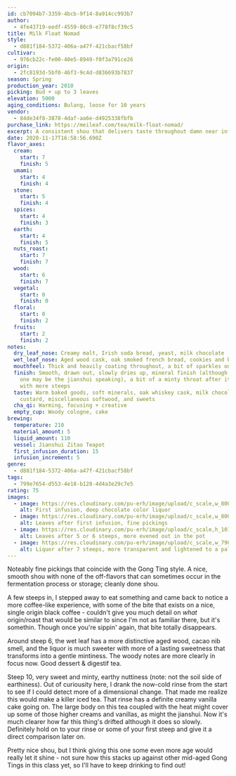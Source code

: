 ```yaml
---
id: cb7094b7-3359-4bcb-9f14-8a914cc993b7
author:
  - 4fe43719-eedf-4559-80c0-e778f8cf39c5
title: Milk Float Nomad
style:
  - d881f184-5372-406a-a47f-421cbacf58bf
cultivar:
  - 976cb22c-fe00-40e5-8949-f0f3a791ce26
origin:
  - 2fc8193d-5bf0-46f3-9c4d-d836693b7837
season: Spring
production_year: 2010
picking: Bud + up to 3 leaves
elevation: 5000
aging_conditions: Bulang, loose for 10 years
vendor:
  - 84de34f8-3878-4daf-aa6e-d4925338fbfb
purchase_link: https://meileaf.com/tea/milk-float-nomad/
excerpt: A consistent shou that delivers taste throughout damn near infinite steeps
date: 2020-11-17T16:58:56.690Z
flavor_axes:
  cream:
    start: 7
    finish: 5
  umami:
    start: 4
    finish: 4
  stone:
    start: 5
    finish: 4
  spices:
    start: 4
    finish: 3
  earth:
    start: 4
    finish: 5
  nuts_roast:
    start: 7
    finish: 7
  wood:
    start: 6
    finish: 7
  vegetal:
    start: 0
    finish: 0
  floral:
    start: 0
    finish: 2
  fruits:
    start: 2
    finish: 2
notes:
  dry_leaf_nose: Creamy malt, Irish soda bread, yeast, milk chocolate
  wet_leaf_nose: Aged wood cask, oak smoked french bread, cookies and biscuits, dried cherries
  mouthfeel: Thick and heavily coating throughout, a bit of sparkles on the tongue
  finish: Smooth, drawn out, slowly dries up, mineral finish (although that last
    one may be the jianshui speaking), a bit of a minty throat after it opens up
    with more steeps
  taste: Warm baked goods, soft minerals, oak whiskey cask, milk chocolate,
    custard, miscellaneous softwood, and sweets
  cha_qi: Warming, focusing + creative
  empty_cup: Woody cologne, cake
brewing:
  temperature: 210
  material_amount: 5
  liquid_amount: 110
  vessel: Jianshui Zitao Teapot
  first_infusion_duration: 15
  infusion_increment: 5
genre:
  - d881f184-5372-406a-a47f-421cbacf58bf
tags:
  - 799e7654-d553-4e18-b128-4d4a3e29c7e5
rating: 75
images:
  - image: https://res.cloudinary.com/pu-erh/image/upload/c_scale,w_800/v1611034721/tea/2020/Milk%20Float%20Nomad/img_5609_do0z8b.jpg
    alt: First infusion, deep chocolate color liquor
  - image: https://res.cloudinary.com/pu-erh/image/upload/c_scale,w_800/v1611034724/tea/2020/Milk%20Float%20Nomad/img_5620_wnpbzi.jpg
    alt: Leaves after first infusion, fine pickings
  - image: https://res.cloudinary.com/pu-erh/image/upload/c_scale,h_1018/v1611034723/tea/2020/Milk%20Float%20Nomad/img_5618_edblfc.jpg
    alt: Leaves after 5 or 6 steeps, more evened out in the pot
  - image: https://res.cloudinary.com/pu-erh/image/upload/c_scale,w_790/v1611034724/tea/2020/Milk%20Float%20Nomad/img_5622_neekqk.jpg
    alt: Liquor after 7 steeps, more transparent and lightened to a pale amber
---
```


Noteably fine pickings that coincide with the Gong Ting style. A nice, smooth shou with none of the off-flavors that can sometimes occur in the fermentation process or storage; cleanly done shou.

A few steeps in, I stepped away to eat something and came back to notice a more coffee-like experience, with some of the bite that exists on a nice, single origin black coffee - couldn't give you much detail on _what_ origin/roast that would be similar to since I'm not as familiar there, but it's somethin. Though once you're sippin' again, that bite totally disappears.

Around steep 6, the wet leaf has a more distinctive aged wood, cacao nib smell, and the liquor is much sweeter with more of a lasting sweetness that transforms into a gentle mintiness. The woody notes are more clearly in focus now. Good dessert & digestif tea.

Steep 10, very sweet and minty, earthy nuttiness (note: not the soil side of earthiness). Out of curiousity here, I drank the now-cold rinse from the start to see if I could detect more of a dimensional change. That made me realize this would make a killer iced tea. That rinse has a definite creamy vanilla cake going on. The large body on this tea coupled with the heat might cover up some of those higher creams and vanillas, as might the jianshui. Now it's much clearer how far this thing's drifted although it does so slowly. Definitely hold on to your rinse or some of your first steep and give it a direct comparison later on.

Pretty nice shou, but I think giving this one some even more age would really let it shine - not sure how this stacks up against other mid-aged Gong Tings in this class yet, so I'll have to keep drinking to find out!
